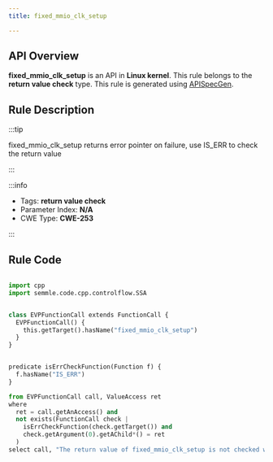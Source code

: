 ```yaml
---
title: fixed_mmio_clk_setup

---
```



## API Overview
**fixed_mmio_clk_setup** is an API in **Linux kernel**. This rule belongs to the **return value check** type. This rule is generated using [APISpecGen](../../tools/APISpecGen).
## Rule Description

:::tip

fixed_mmio_clk_setup returns error pointer on failure, use IS_ERR to check the return value

:::

:::info

- Tags: **return value check**
- Parameter Index: **N/A**
- CWE Type: **CWE-253**

:::

## Rule Code
```python

import cpp
import semmle.code.cpp.controlflow.SSA


class EVPFunctionCall extends FunctionCall {
  EVPFunctionCall() {
    this.getTarget().hasName("fixed_mmio_clk_setup")
  }
}


predicate isErrCheckFunction(Function f) {
  f.hasName("IS_ERR") 
}

from EVPFunctionCall call, ValueAccess ret
where
  ret = call.getAnAccess() and
  not exists(FunctionCall check |
    isErrCheckFunction(check.getTarget()) and
    check.getArgument(0).getAChild*() = ret
  )
select call, "The return value of fixed_mmio_clk_setup is not checked with IS_ERR."
    
```